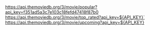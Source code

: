 https://api.themoviedb.org/3/movie/popular?api_key=f351ad5a3c7e103c18fefd47418f87b0
https://api.themoviedb.org/3/movie/top_rated?api_key=${API_KEY}`
https://api.themoviedb.org/3/movie/upcoming?api_key=${API_KEY}
